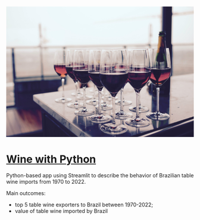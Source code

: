 ![Imagem de Fundo](Pictures/wine-cover-picture.jpg)

# [Wine with Python](https://brunoperrotta-wine-with-python-wine-python-upo12n.streamlit.app/)

Python-based app using Streamlit to describe the behavior of Brazilian table wine imports from 1970 to 2022.

Main outcomes:
- top 5 table wine exporters to Brazil between 1970-2022;
- value of table wine imported by Brazil
